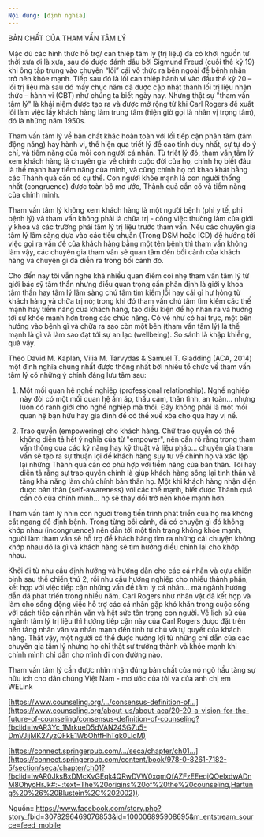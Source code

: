 ```yaml
---
Nội dung: [định nghĩa]
---
```


BẢN CHẤT CỦA THAM VẤN TÂM LÝ

Mặc dù các hình thức hỗ trợ/ can thiệp tâm lý (trị liệu) đã có khởi nguồn từ thời xưa ơi là xưa, sau đó được đánh dấu bởi Sigmund Freud (cuối thế kỷ 19) khi ông tập trung vào chuyện “lôi” cái vô thức ra bên ngoài để bệnh nhân trở nên khỏe mạnh. Tiếp sau đó là lối can thiệp hành vi vào đầu thế kỷ 20 – lối trị liệu mà sau đó mấy chục năm đã được cập nhật thành lối trị liệu nhận thức – hành vi (CBT) như chúng ta biết ngày nay. Nhưng thật sự "tham vấn tâm lý" là khái niệm được tạo ra và được mở rộng từ khi Carl Rogers đề xuất lối làm việc lấy khách hàng làm trung tâm (hiện giờ gọi là nhân vị trọng tâm), đó là những năm 1950s.

Tham vấn tâm lý về bản chất khác hoàn toàn với lối tiếp cận phân tâm (tâm động năng) hay hành vi, thể hiện qua triết lý đề cao tính duy nhất, sự tự do ý chí, và tiềm năng của mỗi con người cá nhân. Từ triết lý đó, tham vấn tâm lý xem khách hàng là chuyên gia về chính cuộc đời của họ, chính họ biết đâu là thế mạnh hay tiềm năng của mình, và cũng chính họ có khao khát bằng các Thành quả cần có cụ thể. Con người khỏe mạnh là con người thống nhất (congruence) được toàn bộ mơ ước, Thành quả cần có và tiềm năng của chính mình.

Tham vấn tâm lý không xem khách hàng là một người bệnh (phi y tế, phi bệnh lý) và tham vấn không phải là chữa trị - công việc thường làm của giới y khoa và các trường phái tâm lý trị liệu trước tham vấn. Nếu các chuyên gia tâm lý lâm sàng dựa vào các tiêu chuẩn (Trong DSM hoặc ICD) để hướng tới việc gọi ra vấn đề của khách hàng bằng một tên bệnh thì tham vấn không làm vậy, các chuyên gia tham vấn sẽ quan tâm đến bối cảnh của khách hàng và chuyện gì đã diễn ra trong bối cảnh đó.

Cho đến nay tôi vẫn nghe khá nhiều quan điểm coi nhẹ tham vấn tâm lý từ giới bác sỹ tâm thần nhưng điều quan trọng cần phân định là giới y khoa tâm thần hay tâm lý lâm sàng chú tâm tìm kiếm lỗi hay cái gì hư hỏng từ khách hàng và chữa trị nó; trong khi đó tham vấn chú tâm tìm kiếm các thế mạnh hay tiềm năng của khách hàng, tạo điều kiện để họ nhận ra và hướng tới sự khỏe mạnh hơn trong các chức năng. Có vẻ như có hai trục, một bên hướng vào bệnh gì và chữa ra sao còn một bên (tham vấn tâm lý) là thế mạnh là gì và làm sao đạt tới sự an lạc (wellbeing). So sánh là khập khiễng, quả vậy.

Theo David M. Kaplan, Vilia M. Tarvydas & Samuel T. Gladding (ACA, 2014) một định nghĩa chung nhất được thống nhất bởi nhiều tổ chức về tham vấn tâm lý có những ý chính đáng lưu tâm sau:

1. Một mối quan hệ nghề nghiệp (professional relationship). Nghề nghiệp này đòi có một mối quan hệ ấm áp, thấu cảm, thân tình, an toàn… nhưng luôn có ranh giới cho nghề nghiệp mà thôi. Đây không phải là một mối quan hệ bạn hữu hay gia đình để có thể xuề xòa cho qua hay vị nể.

2. Trao quyền (empowering) cho khách hàng. Chữ trao quyền có thể không diễn tả hết ý nghĩa của từ "empower", nên cần rõ rằng trong tham vấn thông qua các kỹ năng hay kỹ thuật và liệu pháp… chuyên gia tham vấn sẽ tạo ra sự thuận lợi để khách hàng suy tư về chính họ và xác lập lại những Thành quả cần có phù hợp với tiềm năng của bản thân. Tôi hay diễn tả rằng sự trao quyền chính là giúp khách hàng sống lại tinh thần và tăng khả năng làm chủ chính bản thân họ. Một khi khách hàng nhận diện được bản thân (self-awareness) với các thế mạnh, biết được Thành quả cần có của chính mình… họ sẽ thay đổi trở nên khỏe mạnh hơn.

Tham vấn tâm lý nhìn con người trong tiến trình phát triển của họ mà không cắt ngang để định bệnh. Trong từng bối cảnh, đã có chuyện gì đó không khớp nhau (incongruence) nên dẫn tới một tình trạng không khỏe mạnh, người làm tham vấn sẽ hỗ trợ để khách hàng tìm ra những cái chuyện không khớp nhau đó là gì và khách hàng sẽ tìm hướng điều chỉnh lại cho khớp nhau.

Khởi đi từ nhu cầu định hướng và hướng dẫn cho các cá nhân và cựu chiến binh sau thế chiến thứ 2, rồi nhu cầu hướng nghiệp cho nhiều thành phần, kết hợp với việc tiếp cận những vấn đề tâm lý cá nhân… mà ngành hướng dẫn đã phát triển trong nhiều năm. Carl Rogers như nhân vật đã kết hợp và làm cho sống động việc hỗ trợ các cá nhân gặp khó khăn trong cuộc sống với cách tiếp cận nhân văn và hết sức tôn trọng con người. Về lịch sử của ngành tâm lý trị liệu thì hướng tiếp cận này của Carl Rogers được đặt trên nền tảng nhân văn và nhấn mạnh đến tính tự chủ và tự quyết của khách hàng. Thật vậy, một người có thể được hưởng lợi từ những chỉ dẫn của các chuyên gia tâm lý nhưng họ chỉ thật sự trưởng thành và khỏe mạnh khi chính mình chỉ dẫn cho mình đi con đường nào.

Tham vấn tâm lý cần được nhìn nhận đúng bản chất của nó ngõ hầu tăng sự hữu ích cho dân chúng Việt Nam - mơ ước của tôi và của anh chị em WELink

[https://www.counseling.org/.../consensus-definition-of...](https://www.counseling.org/about-us/about-aca/20-20-a-vision-for-the-future-of-counseling/consensus-definition-of-counseling?fbclid=IwAR3Yc_1MrkueD5dVAN24SG7u5-DmVJijMK27yzQFkE1WbOhtfHhTqk0LldM)

[https://connect.springerpub.com/.../seca/chapter/ch01...](https://connect.springerpub.com/content/book/978-0-8261-7182-5/section/seca/chapter/ch01?fbclid=IwAR0JksBxDMcXvGEqk4QRwDVW0xqmQfAZFzEEeqiQOelxdwADnM8OhyoHrJk#:~:text=The%20origins%20of%20the%20counseling,Hartung%20%26%20Blustein%2C%202002)).

Nguồn:: https://www.facebook.com/story.php?story_fbid=3078296469076853&id=100006895908695&m_entstream_source=feed_mobile
